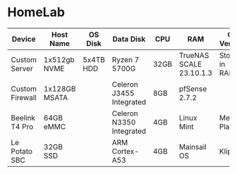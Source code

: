 # HomeLab
| Device | Host Name | OS Disk | Data Disk | CPU | RAM | OS Version | Notes |
|--------|---------|-----------|-----|-----|------------|-------|----|
| Custom Server | 1x512gb NVME | 5x4TB HDD | Ryzen 7 5700G | 32GB | TrueNAS SCALE 23.10.1.3 | Storage in RAIDZ1|
| Custom Firewall | 1x128GB MSATA | | Celeron J3455 Integrated | 8GB | pfSense 2.7.2 | |
| Beelink T4 Pro | 64GB eMMC | | Celeron N3350 Integrated | 4GB | Linux Mint | Media Player |
| Le Potato SBC | 32GB SSD | | ARM Cortex-A53 | 4GB | Mainsail OS | Klipper | 

